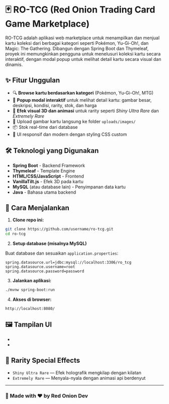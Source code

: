 # 🃏 RO-TCG (Red Onion Trading Card Game Marketplace)

RO-TCG adalah aplikasi web marketplace untuk menampilkan dan menjual kartu koleksi dari berbagai kategori seperti Pokémon, Yu-Gi-Oh!, dan Magic: The Gathering. Dibangun dengan Spring Boot dan Thymeleaf, proyek ini memungkinkan pengguna untuk menelusuri koleksi kartu secara interaktif, dengan modal popup untuk melihat detail kartu secara visual dan dinamis.

## ✨ Fitur Unggulan

- 🔍 **Browse kartu berdasarkan kategori** (Pokémon, Yu-Gi-Oh!, MTG)
- 📸 **Popup modal interaktif** untuk melihat detail kartu: gambar besar, deskripsi, kondisi, rarity, stok, dan harga
- 💫 **Efek visual 3D dan animasi** untuk rarity seperti *Shiny Ultra Rare* dan *Extremely Rare*
- 📁 Upload gambar kartu langsung ke folder `uploads/images/`
- 📦 Stok real-time dari database
- 💬 UI responsif dan modern dengan styling CSS custom

## 🛠️ Teknologi yang Digunakan

- **Spring Boot** - Backend Framework
- **Thymeleaf** - Template Engine
- **HTML/CSS/JavaScript** - Frontend
- **VanillaTilt.js** - Efek 3D pada kartu
- **MySQL** (atau database lain) - Penyimpanan data kartu
- **Java** - Bahasa utama backend
  


## 🚀 Cara Menjalankan

1. **Clone repo ini:**

```bash
git clone https://github.com/username/ro-tcg.git
cd ro-tcg

````

2. **Setup database (misalnya MySQL)**

Buat database dan sesuaikan `application.properties`:

```properties
spring.datasource.url=jdbc:mysql://localhost:3306/ro_tcg
spring.datasource.username=root
spring.datasource.password=password
```

3. **Jalankan aplikasi:**

```bash
./mvnw spring-boot:run
```

4. **Akses di browser:**

```
http://localhost:8080/
```

## 🖼️ Tampilan UI
-
-

## 🔮 Rarity Special Effects

* `Shiny Ultra Rare` — Efek holografik mengkilap dengan kilatan
* `Extremely Rare` — Menyala-nyala dengan animasi api berdenyut
---

### 🔗 Made with ❤️ by Red Onion Dev
